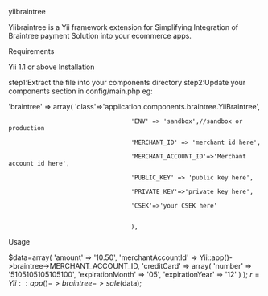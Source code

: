 yiibraintree

Yiibraintree is a Yii framework extension for Simplifying Integration of Braintree payment Solution into your ecommerce apps.

Requirements

Yii 1.1 or above Installation

step1:Extract the file into your components directory step2:Update your components section in config/main.php eg:

'braintree' => array(
                                     'class'=>'application.components.braintree.YiiBraintree',
 
                                      'ENV' => 'sandbox',//sandbox or production
 
                                      'MERCHANT_ID' => 'merchant id here',
 
                                      'MERCHANT_ACCOUNT_ID'=>'Merchant account id here',
 
                                      'PUBLIC_KEY' => 'public key here',
 
                                      'PRIVATE_KEY'=>'private key here',
 
                                      'CSEK'=>'your CSEK here'
 
 
                                      ),
 

Usage

$data=array(
                'amount' => '10.50',
                'merchantAccountId' => Yii::app()->braintree->MERCHANT_ACCOUNT_ID,
                'creditCard' => array(
                          'number' => '5105105105105100',
                          'expirationMonth' => '05',
                          'expirationYear' => '12'
                             )
               );
   $r=Yii::app()->braintree->sale($data);
  
